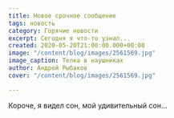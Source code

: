 ```yaml
---
title: Новое срочное сообщение
tags: новость
category: Горячие новости
excerpt: Сегодня я что-то узнал...
created: 2020-05-20T21:00:00.000+00:00
image: "/content/blog/images/2561569.jpg"
image_caption: Телка в наушниках
author: Андрей Рыбаков
cover: "/content/blog/images/2561569.jpg"

---
```

Короче, я видел сон, мой удивительный сон...